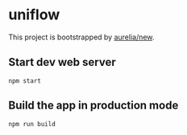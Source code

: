 # uniflow

This project is bootstrapped by [aurelia/new](https://github.com/aurelia/new).

## Start dev web server

    npm start

## Build the app in production mode

    npm run build


